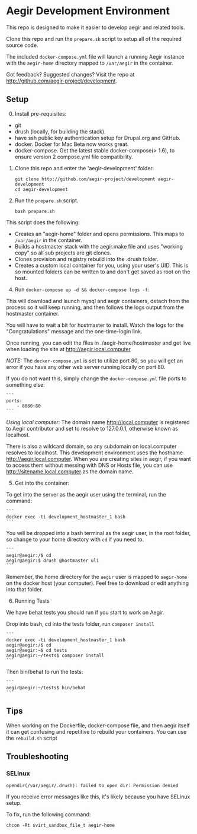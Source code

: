 Aegir Development Environment
=============================

This repo is designed to make it easier to develop aegir and related tools.

Clone this repo and run the `prepare.sh` script to setup all of the required
source code.

The included `docker-compose.yml` file will launch a running Aegir instance 
with the `aegir-home` directory mapped to `/var/aegir` in the container.

Got feedback? Suggested changes? Visit the repo at http://github.com/aegir-project/development.

## Setup

0. Install pre-requisites:
  - git
  - drush (locally, for building the stack).
  - have ssh public key authentication setup for Drupal.org and GitHub.
  - docker. Docker for Mac Beta now works great.
  - docker-compose. Get the latest stable docker-compose(> 1.6), to ensure version 2 compose.yml file compatibility.

1. Clone this repo and enter the 'aegir-development' folder:

    ```
    git clone http://github.com/aegir-project/development aegir-development
    cd aegir-development
    ```

3. Run the `prepare.sh` script.

    ```
    bash prepare.sh
    ```

  This script does the following:

  - Creates an "aegir-home" folder and opens permissions. This maps to `/var/aegir` in the container.
  - Builds a hostmaster stack with the aegir.make file and uses "working copy" so all sub projects are git clones.
  - Clones provision and registry rebuild into the .drush folder.
  - Creates a custom local container for you, using your user's UID. This is so mounted folders can be written to and don't get saved as root on the host.

4. Run `docker-compose up -d && docker-compose logs -f`:

  This will download and launch mysql and aegir containers, detach from the 
  process so it will keep running, and then follows the logs output from the
  hostmaster container.

  You will have to wait a bit for hostmaster to install. Watch the logs for the
  "Congratulations" message and the one-time-login link.

  Once running, you can edit the files in ./aegir-home/hostmaster and get live when loading the site at http://aegir.local.computer

  *NOTE:* The `docker-compose.yml` is set to utilize port 80, so you will get an error
  if you have any other web server running locally on port 80.

  If you do not want this, simply change the `docker-compose.yml` file ports to 
  something else:
  
    ```
    ports:
        - 8080:80
    ```

  *Using local.computer:* The domain name http://local.computer is registered to Aegir
   contributor and set to resolve to 127.0.0.1, otherwise known as localhost.

   There is also a wildcard domain, so any subdomain on local.computer resolves
   to localhost.  This development environment uses the hostname 
   http://aegir.local.computer.  When you are creating sites in aegir, if you 
   want to access them without messing with DNS or Hosts file, you can use 
   http://sitename.local.computer as the domain name.

5. Get into the container:

  To get into the server as the aegir user using the terminal, run the command:
  
    ```
    docker exec -ti development_hostmaster_1 bash
    ```

  You will be dropped into a bash terminal as the aegir user, in the root folder,
   so change to your home directory with `cd` if you need to.

    ```
    aegir@aegir:/$ cd 
    aegir@aegir:$ drush @hostmaster uli 
    ```

  Remember, the home directory for the `aegir` user is mapped to `aegir-home` 
  on the docker host (your computer). Feel free to download or edit anything 
  into that folder.

6. Running Tests

  We have behat tests you should run if you start to work on Aegir.

  Drop into bash, cd into the tests folder, run `composer install`
  
    ```
    docker exec -ti development_hostmaster_1 bash
    aegir@aegir:/$ cd 
    aegir@aegir:~$ cd tests
    aegir@aegir:~/tests$ composer install
    ```

   Then bin/behat to run the tests:
      
    ```
    aegir@aegir:~/tests$ bin/behat
    ```

## Tips

When working on the Dockerfile, docker-compose file, and then aegir itself it can get confusing and repetitive to rebuild your containers. You can use the `rebuild.sh` script

## Troubleshooting

### SELinux

  ```
  opendir(/var/aegir/.drush): failed to open dir: Permission denied
  ````
 
  If you receive error messages like this, it's likely because you have SELinux setup.

  To fix, run the following command:            
  
  ```
  chcon -Rt svirt_sandbox_file_t aegir-home
  ```
